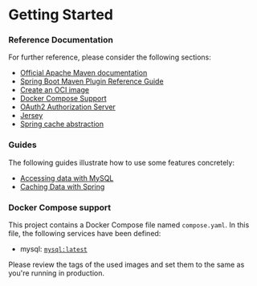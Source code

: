# Getting Started

### Reference Documentation
For further reference, please consider the following sections:

* [Official Apache Maven documentation](https://maven.apache.org/guides/index.html)
* [Spring Boot Maven Plugin Reference Guide](https://docs.spring.io/spring-boot/docs/3.1.3/maven-plugin/reference/html/)
* [Create an OCI image](https://docs.spring.io/spring-boot/docs/3.1.3/maven-plugin/reference/html/#build-image)
* [Docker Compose Support](https://docs.spring.io/spring-boot/docs/3.1.3/reference/htmlsingle/index.html#features.docker-compose)
* [OAuth2 Authorization Server](https://docs.spring.io/spring-boot/docs/3.1.3/reference/htmlsingle/index.html#web.security.oauth2.authorization-server)
* [Jersey](https://docs.spring.io/spring-boot/docs/3.1.3/reference/htmlsingle/index.html#web.servlet.jersey)
* [Spring cache abstraction](https://docs.spring.io/spring-boot/docs/3.1.3/reference/htmlsingle/index.html#io.caching)

### Guides
The following guides illustrate how to use some features concretely:

* [Accessing data with MySQL](https://spring.io/guides/gs/accessing-data-mysql/)
* [Caching Data with Spring](https://spring.io/guides/gs/caching/)

### Docker Compose support
This project contains a Docker Compose file named `compose.yaml`.
In this file, the following services have been defined:

* mysql: [`mysql:latest`](https://hub.docker.com/_/mysql)

Please review the tags of the used images and set them to the same as you're running in production.

